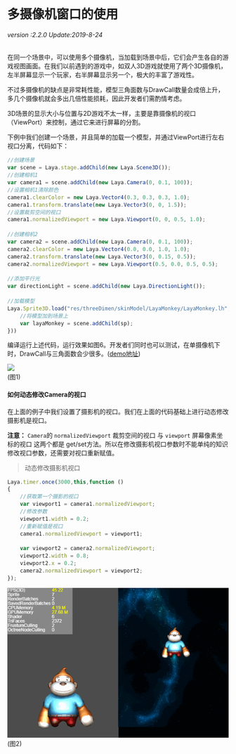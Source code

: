 # 多摄像机窗口的使用

###### *version :2.2.0   Update:2019-8-24*

​	在同一个场景中，可以使用多个摄像机，当加载到场景中后，它们会产生各自的游戏视图画面。在我们以前遇到的游戏中，如双人3D游戏就使用了两个3D摄像机，左半屏幕显示一个玩家，右半屏幕显示另一个，极大的丰富了游戏性。

不过多摄像机的缺点是非常耗性能，模型三角面数与DrawCall数量会成倍上升，多几个摄像机就会多出几倍性能损耗，因此开发者们需酌情考虑。

3D场景的显示大小与位置与2D游戏不太一样，主要是靠摄像机的视口（ViewPort）来控制，通过它来进行屏幕的分割。

下例中我们创建一个场景，并且简单的加载一个模型，并通过ViewPort进行左右视口分离，代码如下：

```typescript
//创建场景
var scene = Laya.stage.addChild(new Laya.Scene3D());
//创建相机1
var camera1 = scene.addChild(new Laya.Camera(0, 0.1, 100));
//设置相机1清除颜色
camera1.clearColor = new Laya.Vector4(0.3, 0.3, 0.3, 1.0);
camera1.transform.translate(new Laya.Vector3(0, 0, 1.5));
//设置裁剪空间的视口
camera1.normalizedViewport = new Laya.Viewport(0, 0, 0.5, 1.0);

//创建相机2
var camera2 = scene.addChild(new Laya.Camera(0, 0.1, 100));
camera2.clearColor = new Laya.Vector4(0.0, 0.0, 1.0, 1.0);
camera2.transform.translate(new Laya.Vector3(0, 0.15, 0.5));
camera2.normalizedViewport = new Laya.Viewport(0.5, 0.0, 0.5, 0.5);

//添加平行光
var directionLight = scene.addChild(new Laya.DirectionLight());

//加载模型
Laya.Sprite3D.load("res/threeDimen/skinModel/LayaMonkey/LayaMonkey.lh", Laya.Handler.create(null, function(sp){
    //将模型加到场景上
    var layaMonkey = scene.addChild(sp);
}))
```

编译运行上述代码，运行效果如图6。开发者们同时也可以测试，在单摄像机下时，DrawCall与三角面数会少很多。([demo地址](https://layaair.ldc.layabox.com/demo2/?language=ch&category=3d&group=Camera&name=MultiCamera))

![](img/1.png)<br>(图1)

#### 如何动态修改Camera的视口

在上面的例子中我们设置了摄影机的视口。我们在上面的代码基础上进行动态修改摄影机是视口。

**注意：** `Camera`的 `normalizedViewport` 裁剪空间的视口 与 `viewport` 屏幕像素坐标的视口 这两个都是 get/set方法。所以在修改摄影机视口参数时不能单纯的知识修改视口参数，还需要对视口重新赋值。

> 动态修改摄影机视口

```typescript
Laya.timer.once(3000,this,function () 
{	
    //获取第一个摄影的视口
    var viewport1 = camera1.normalizedViewport;
    //修改参数
    viewport1.width = 0.2;
    //重新赋值是视口
    camera1.normalizedViewport = viewport1;

    var viewport2 = camera2.normalizedViewport;
    viewport2.width = 0.8;
    viewport2.x = 0.2;
    camera2.normalizedViewport = viewport2;
});
```

![](img/2.gif)<br>(图2)

